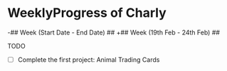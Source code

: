 # WeeklyProgress of Charly #
-## Week (Start Date - End Date) ##
+## Week (19th Feb - 24th Feb) ##


TODO
- [ ] Complete the first project: Animal Trading Cards
